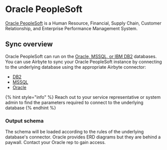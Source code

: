 # Oracle PeopleSoft

[Oracle PeopleSoft](https://www.oracle.com/applications/peoplesoft/) is a Human Resource, Financial, Supply Chain, Customer Relationship, and Enterprise Performance Management System.

## Sync overview

Oracle PeopleSoft can run on the [Oracle, MSSQL, or IBM DB2](https://docs.oracle.com/en/applications/peoplesoft/peopletools/index.html) databases. You can use Airbyte to sync your Oracle PeopleSoft instance by connecting to the underlying database using the appropriate Airbyte connector: 

* [DB2](db2.md)
* [MSSQL](./mssql.md)
* [Oracle](oracle.md)

{% hint style="info" %}
Reach out to your service representative or system admin to find the parameters required to connect to the underlying database 
{% endhint %}


### Output schema
The schema will be loaded according to the rules of the underlying database's connector. Oracle provides ERD diagrams but they are behind a paywall. Contact your Oracle rep to gain access. 
